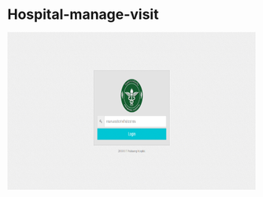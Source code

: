 # Hospital-manage-visit

<img src="https://github.com/EchoBig/Hospital-manage-visit/blob/master/cover/login.PNG" height="320">
<!-- ![image](https://github.com/EchoBig/Hospital-manage-visit/blob/master/cover/login.PNG) -->
